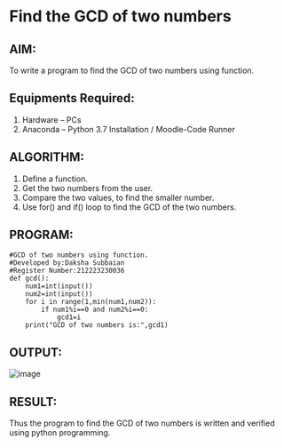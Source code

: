 # Find the GCD of two numbers

## AIM:
To write a program to find the GCD of two numbers using function.

## Equipments Required:
1. Hardware – PCs
2. Anaconda – Python 3.7 Installation / Moodle-Code Runner

## ALGORITHM:
1. Define a function.
2. Get the two numbers from the user.
3. Compare the two values, to find the smaller number.
4. Use for() and if() loop to find the GCD of the two numbers.

## PROGRAM:
```
#GCD of two numbers using function.
#Developed by:Daksha Subbaian
#Register Number:212223230036
def gcd():
    num1=int(input())
    num2=int(input())
    for i in range(1,min(num1,num2)):
        if num1%i==0 and num2%i==0:
            gcd1=i
    print("GCD of two numbers is:",gcd1)
```


## OUTPUT:
![image](https://github.com/user-attachments/assets/e89d63fa-ce1a-4f92-86ee-1aa0056a24d6)




## RESULT:
Thus the program to find the GCD of two numbers is written and verified using python programming.

